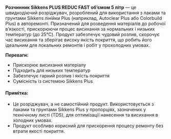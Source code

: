 **Розчинник Sikkens PLUS REDUC FAST об’ємом 5 літр** — це швидкодіючий розріджувач, розроблений для використання з лаками та грунтами Sikkens лінійки Plus (наприклад, Autoclear Plus або Colorbuild Plus) в авторемонті. Призначений для розведення матеріалів до робочої в’язкості, прискорюючи процес висихання за нормальних і низьких температур (до 25°C). Продукт забезпечує чудовий розлив, скорочує час висихання та зберігає високу якість покриття, що робить його ідеальним для локальних ремонтів і робіт у прохолодних умовах.

**Переваги:**

- Прискорює висихання матеріалу
- Підходить для низьких температур
- Забезпечує гарний розлив і якість покриття
- Сумісність із системою Sikkens Plus

#### Примітка:

- Це розріджувач, а не самостійний продукт. Використовується з лаками та грунтами Sikkens Plus у пропорціях, зазначених у технічному листі (TDS), для оптимізації нанесення та висихання в холодних умовах.
- Продукт особливо корисний для прискорення процесу ремонту без втрати якості покриття.
